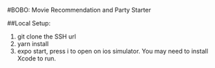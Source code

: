 #BOBO: Movie Recommendation and Party Starter

##Local Setup:
1. git clone the SSH url
2. yarn install
3. expo start, press i to open on ios simulator. You may need to install Xcode to run.



